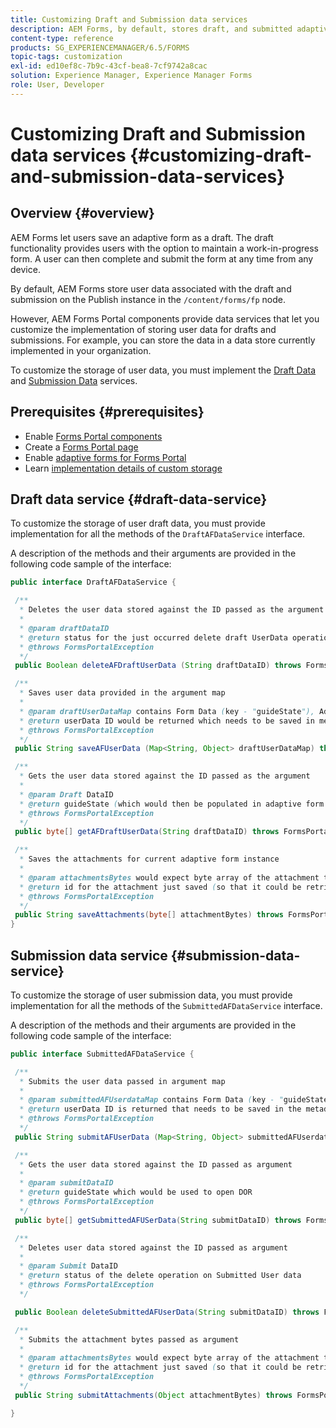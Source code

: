 ```yaml
---
title: Customizing Draft and Submission data services
description: AEM Forms, by default, stores draft, and submitted adaptive forms, in a default node on the Publish instance. However, you can configure the draft and submission data services of AEM Forms to customize the storage of draft and submitted adaptive forms.
content-type: reference
products: SG_EXPERIENCEMANAGER/6.5/FORMS
topic-tags: customization
exl-id: ed10ef8c-7b9c-43cf-bea8-7cf9742a8cac
solution: Experience Manager, Experience Manager Forms
role: User, Developer
---
```

# Customizing Draft and Submission data services {#customizing-draft-and-submission-data-services}

## Overview {#overview}

AEM Forms let users save an adaptive form as a draft. The draft functionality provides users with the option to maintain a work-in-progress form. A user can then complete and submit the form at any time from any device.

By default, AEM Forms store user data associated with the draft and submission on the Publish instance in the `/content/forms/fp` node.

However, AEM Forms Portal components provide data services that let you customize the implementation of storing user data for drafts and submissions. For example, you can store the data in a data store currently implemented in your organization.

To customize the storage of user data, you must implement the [Draft Data](/help/forms/using/custom-draft-submission-data-services.md#p-draft-data-service-p) and [Submission Data](/help/forms/using/custom-draft-submission-data-services.md#p-submission-data-service-p) services.

## Prerequisites {#prerequisites}

* Enable [Forms Portal components](/help/forms/using/enabling-forms-portal-components.md)
* Create a [Forms Portal page](/help/forms/using/creating-form-portal-page.md)
* Enable [adaptive forms for Forms Portal](/help/forms/using/draft-submission-component.md)
* Learn [implementation details of custom storage](/help/forms/using/draft-submission-component.md#customizing-the-storage)

## Draft data service {#draft-data-service}

To customize the storage of user draft data, you must provide implementation for all the methods of the `DraftAFDataService` interface.

A description of the methods and their arguments are provided in the following code sample of the interface:

```java
public interface DraftAFDataService {

 /**
  * Deletes the user data stored against the ID passed as the argument
  *
  * @param draftDataID
  * @return status for the just occurred delete draft UserData operation
  * @throws FormsPortalException
  */
 public Boolean deleteAFDraftUserData (String draftDataID) throws FormsPortalException;

 /**
  * Saves user data provided in the argument map
  *
  * @param draftUserDataMap contains Form Data (key - "guideState"), Adaptive Form Name (Key - "guideName"), and Draft DataID (Key - "userDataID") if there is update
  * @return userData ID would be returned which needs to be saved in metadata node
  * @throws FormsPortalException
  */
 public String saveAFUserData (Map<String, Object> draftUserDataMap) throws FormsPortalException;

 /**
  * Gets the user data stored against the ID passed as the argument
  *
  * @param Draft DataID
  * @return guideState (which would then be populated in adaptive form to reload the draft) which is stored against draftDataID
  * @throws FormsPortalException
  */
 public byte[] getAFDraftUserData(String draftDataID) throws FormsPortalException;

 /**
  * Saves the attachments for current adaptive form instance
  *
  * @param attachmentsBytes would expect byte array of the attachment to be saved
  * @return id for the attachment just saved (so that it could be retrieved later)
  * @throws FormsPortalException
  */
 public String saveAttachments(byte[] attachmentBytes) throws FormsPortalException;
}
```

## Submission data service {#submission-data-service}

To customize the storage of user submission data, you must provide implementation for all the methods of the `SubmittedAFDataService` interface.

A description of the methods and their arguments are provided in the following code sample of the interface:

```java
public interface SubmittedAFDataService {

 /**
  * Submits the user data passed in argument map
  *
  * @param submittedAFUserdataMap contains Form Data (key - "guideState"), Adaptive Form Name (Key - "guideName"), and Draft DataID (Key - "userDataID")
  * @return userData ID is returned that needs to be saved in the metadata node
  * @throws FormsPortalException
  */
 public String submitAFUserData (Map<String, Object> submittedAFUserdataMap) throws FormsPortalException;

 /**
  * Gets the user data stored against the ID passed as argument
  *
  * @param submitDataID
  * @return guideState which would be used to open DOR
  * @throws FormsPortalException
  */
 public byte[] getSubmittedAFUSerData(String submitDataID) throws FormsPortalException;

 /**
  * Deletes user data stored against the ID passed as argument
  *
  * @param Submit DataID
  * @return status of the delete operation on Submitted User data
  * @throws FormsPortalException
  */

 public Boolean deleteSubmittedAFUserData(String submitDataID) throws FormsPortalException;

 /**
  * Submits the attachment bytes passed as argument
  *
  * @param attachmentsBytes would expect byte array of the attachment to be saved
  * @return id for the attachment just saved (so that it could be retrieved later)
  * @throws FormsPortalException
  */
 public String submitAttachments(Object attachmentBytes) throws FormsPortalException;

}

```
